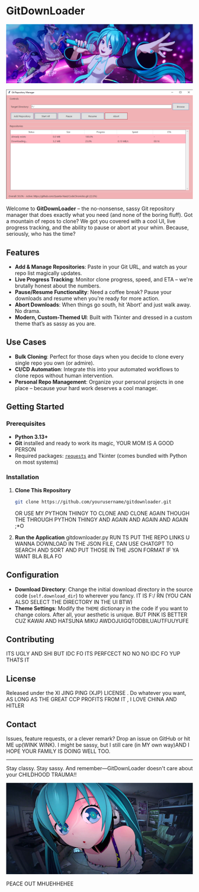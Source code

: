 # GitDownLoader

![alt text](image.png)

![alt text](<Git Repository Manager 20-02-2025 14_27_56.png>)

Welcome to **GitDownLoader** – the no-nonsense, sassy Git repository manager that does exactly what you need (and none of the boring fluff). Got a mountain of repos to clone? We got you covered with a cool UI, live progress tracking, and the ability to pause or abort at your whim. Because, seriously, who has the time?

## Features

- **Add & Manage Repositories**: Paste in your Git URL, and watch as your repo list magically updates.
- **Live Progress Tracking**: Monitor clone progress, speed, and ETA – we're brutally honest about the numbers.
- **Pause/Resume Functionality**: Need a coffee break? Pause your downloads and resume when you're ready for more action.
- **Abort Downloads**: When things go south, hit ‘Abort’ and just walk away. No drama.
- **Modern, Custom-Themed UI**: Built with Tkinter and dressed in a custom theme that’s as sassy as you are.

## Use Cases

- **Bulk Cloning**: Perfect for those days when you decide to clone every single repo you own (or admire).
- **CI/CD Automation**: Integrate this into your automated workflows to clone repos without human intervention.
- **Personal Repo Management**: Organize your personal projects in one place – because your hard work deserves a cool manager.

## Getting Started

### Prerequisites

- **Python 3.13+**  
- **Git** installed and ready to work its magic, YOUR MOM IS A GOOD PERSON
- Required packages: [`requests`](https://pypi.org/project/requests/) and Tkinter (comes bundled with Python on most systems)

### Installation

1. **Clone This Repository**
   ```bash
   git clone https://github.com/yourusername/gitdownloader.git
   ```
   OR USE MY PYTHON THINGY TO CLONE AND CLONE AGAIN THOUGH THE THROUGH PYTHON THINGY AND AGAIN AND AGAIN AND AGAIN ;*O

2. **Run the Application**
gitdownloader.py RUN TS
PUT THE REPO LINKS U WANNA DOWNLOAD IN THE JSON FILE, CAN USE CHATGPT TO SEARCH AND SORT AND PUT THOSE IN THE JSON FORMAT IF YA WANT BLA BLA FO

## Configuration

- **Download Directory**: Change the initial download directory in the source code (`self.download_dir`) to wherever you fancy. IT IS F:/ RN (YOU CAN ALSO SELECT THE DIRECTORY IN THE UI BTW)
- **Theme Settings**: Modify the `THEME` dictionary in the code if you want to change colors. After all, your aesthetic is unique. BUT PINK IS BETTER CUZ KAWAI AND HATSUNA MIKU AWDOJUIGQTODBILUAUTFUUYUFE

## Contributing

ITS UGLY AND SHI BUT IDC FO ITS PERFCECT NO NO NO IDC FO YUP THATS IT

## License

Released under the XI JING PING (XJP) LICENSE . Do whatever you want, AS LONG AS THE GREAT CCP PROFITS FROM IT , I LOVE CHINA AND HITLER 

## Contact

Issues, feature requests, or a clever remark? Drop an issue on GitHub or hit ME up(WINK WINK). I might be sassy, but I still care (in MY own way)AND I HOPE YOUR FAMILY IS DOING WELL TOO.

---

Stay classy. Stay sassy. And remember—GitDownLoader doesn't care about your CHILDHOOD TRAUMA!! 

![alt text](image-1.png)

PEACE OUT MHUEHHEHEE